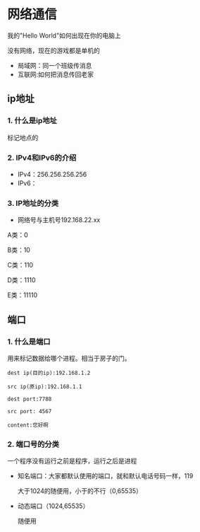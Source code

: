 # 网络通信

我的"Hello World"如何出现在你的电脑上

没有网络，现在的游戏都是单机的

* 局域网：同一个班级传消息
* 互联网:如何把消息传回老家

## ip地址

### 1. 什么是ip地址

标记地点的

### 2. IPv4和IPv6的介绍

* IPv4：256.256.256.256
* IPv6：

### 3. IP地址的分类

* 网络号与主机号192.168.22.xx

A类：0 

B类：10

C类：110

D类：1110

E类：11110

## 端口

### 1. 什么是端口

用来标记数据给哪个进程。相当于房子的门。

```通信包
dest ip(目的ip):192.168.1.2

src ip(原ip):192.168.1.1

dest port:7788

src port: 4567

content:您好啊
```

### 2. 端口号的分类

一个程序没有运行之前是程序，运行之后是进程

* 知名端口：大家都默认使用的端口，就和默认电话号码一样，119

  大于1024的随便用，小于的不行（0,65535）

* 动态端口（1024,65535）

  随便用

### 